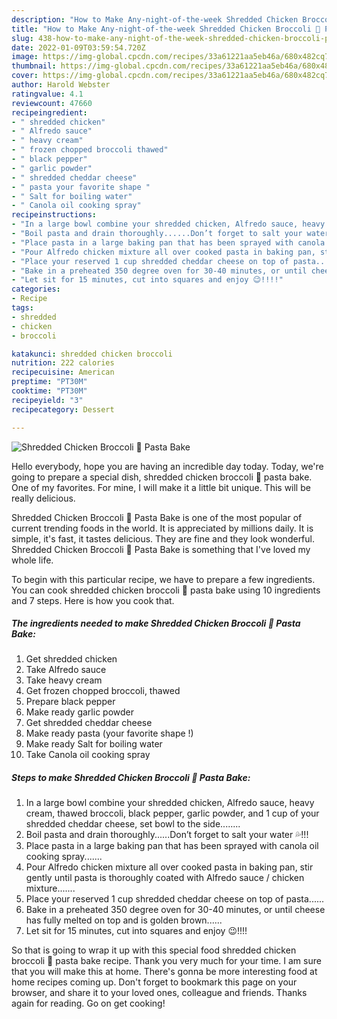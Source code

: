 ```yaml
---
description: "How to Make Any-night-of-the-week Shredded Chicken Broccoli 🥦 Pasta Bake"
title: "How to Make Any-night-of-the-week Shredded Chicken Broccoli 🥦 Pasta Bake"
slug: 438-how-to-make-any-night-of-the-week-shredded-chicken-broccoli-pasta-bake
date: 2022-01-09T03:59:54.720Z
image: https://img-global.cpcdn.com/recipes/33a61221aa5eb46a/680x482cq70/shredded-chicken-broccoli-pasta-bake-recipe-main-photo.jpg
thumbnail: https://img-global.cpcdn.com/recipes/33a61221aa5eb46a/680x482cq70/shredded-chicken-broccoli-pasta-bake-recipe-main-photo.jpg
cover: https://img-global.cpcdn.com/recipes/33a61221aa5eb46a/680x482cq70/shredded-chicken-broccoli-pasta-bake-recipe-main-photo.jpg
author: Harold Webster
ratingvalue: 4.1
reviewcount: 47660
recipeingredient:
- " shredded chicken"
- " Alfredo sauce"
- " heavy cream"
- " frozen chopped broccoli thawed"
- " black pepper"
- " garlic powder"
- " shredded cheddar cheese"
- " pasta your favorite shape "
- " Salt for boiling water"
- " Canola oil cooking spray"
recipeinstructions:
- "In a large bowl combine your shredded chicken, Alfredo sauce, heavy cream, thawed broccoli, black pepper, garlic powder, and 1 cup of your shredded cheddar cheese, set bowl to the side........"
- "Boil pasta and drain thoroughly......Don’t forget to salt your water 💦!!!"
- "Place pasta in a large baking pan that has been sprayed with canola oil cooking spray......."
- "Pour Alfredo chicken mixture all over cooked pasta in baking pan, stir gently until pasta is thoroughly coated with Alfredo sauce / chicken mixture......."
- "Place your reserved 1 cup shredded cheddar cheese on top of pasta......"
- "Bake in a preheated 350 degree oven for 30-40 minutes, or until cheese has fully melted on top and is golden brown......"
- "Let sit for 15 minutes, cut into squares and enjoy 😉!!!!"
categories:
- Recipe
tags:
- shredded
- chicken
- broccoli

katakunci: shredded chicken broccoli 
nutrition: 222 calories
recipecuisine: American
preptime: "PT30M"
cooktime: "PT30M"
recipeyield: "3"
recipecategory: Dessert

---
```



![Shredded Chicken Broccoli 🥦 Pasta Bake](https://img-global.cpcdn.com/recipes/33a61221aa5eb46a/680x482cq70/shredded-chicken-broccoli-pasta-bake-recipe-main-photo.jpg)

Hello everybody, hope you are having an incredible day today. Today, we're going to prepare a special dish, shredded chicken broccoli 🥦 pasta bake. One of my favorites. For mine, I will make it a little bit unique. This will be really delicious.

Shredded Chicken Broccoli 🥦 Pasta Bake is one of the most popular of current trending foods in the world. It is appreciated by millions daily. It is simple, it's fast, it tastes delicious. They are fine and they look wonderful. Shredded Chicken Broccoli 🥦 Pasta Bake is something that I've loved my whole life.




To begin with this particular recipe, we have to prepare a few ingredients. You can cook shredded chicken broccoli 🥦 pasta bake using 10 ingredients and 7 steps. Here is how you cook that.

<!--inarticleads1-->

##### The ingredients needed to make Shredded Chicken Broccoli 🥦 Pasta Bake:

1. Get  shredded chicken
1. Take  Alfredo sauce
1. Take  heavy cream
1. Get  frozen chopped broccoli, thawed
1. Prepare  black pepper
1. Make ready  garlic powder
1. Get  shredded cheddar cheese
1. Make ready  pasta (your favorite shape !)
1. Make ready  Salt for boiling water
1. Take  Canola oil cooking spray




<!--inarticleads2-->

##### Steps to make Shredded Chicken Broccoli 🥦 Pasta Bake:

1. In a large bowl combine your shredded chicken, Alfredo sauce, heavy cream, thawed broccoli, black pepper, garlic powder, and 1 cup of your shredded cheddar cheese, set bowl to the side........
1. Boil pasta and drain thoroughly......Don’t forget to salt your water 💦!!!
1. Place pasta in a large baking pan that has been sprayed with canola oil cooking spray.......
1. Pour Alfredo chicken mixture all over cooked pasta in baking pan, stir gently until pasta is thoroughly coated with Alfredo sauce / chicken mixture.......
1. Place your reserved 1 cup shredded cheddar cheese on top of pasta......
1. Bake in a preheated 350 degree oven for 30-40 minutes, or until cheese has fully melted on top and is golden brown......
1. Let sit for 15 minutes, cut into squares and enjoy 😉!!!!




So that is going to wrap it up with this special food shredded chicken broccoli 🥦 pasta bake recipe. Thank you very much for your time. I am sure that you will make this at home. There's gonna be more interesting food at home recipes coming up. Don't forget to bookmark this page on your browser, and share it to your loved ones, colleague and friends. Thanks again for reading. Go on get cooking!
